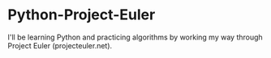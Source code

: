 Python-Project-Euler
====================

I'll be learning Python and practicing algorithms by working my way through Project Euler (projecteuler.net).